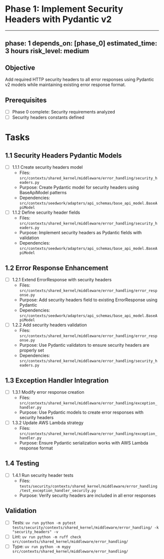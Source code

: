 # Phase 1: Implement Security Headers with Pydantic v2

---
phase: 1
depends_on: [phase_0]
estimated_time: 3 hours
risk_level: medium
---

## Objective
Add required HTTP security headers to all error responses using Pydantic v2 models while maintaining existing error response format.

## Prerequisites
- [ ] Phase 0 complete: Security requirements analyzed
- [ ] Security headers constants defined

# Tasks

## 1.1 Security Headers Pydantic Models
- [ ] 1.1.1 Create security headers model
  - Files: `src/contexts/shared_kernel/middleware/error_handling/security_headers.py`
  - Purpose: Create Pydantic model for security headers using BaseApiModel patterns
  - Dependencies: `src/contexts/seedwork/adapters/api_schemas/base_api_model.BaseApiModel`
- [ ] 1.1.2 Define security header fields
  - Files: `src/contexts/shared_kernel/middleware/error_handling/security_headers.py`
  - Purpose: Implement security headers as Pydantic fields with validation
  - Dependencies: `src/contexts/seedwork/adapters/api_schemas/base_api_model.BaseApiModel`

## 1.2 Error Response Enhancement
- [ ] 1.2.1 Extend ErrorResponse with security headers
  - Files: `src/contexts/shared_kernel/middleware/error_handling/error_response.py`
  - Purpose: Add security headers field to existing ErrorResponse using Pydantic
  - Dependencies: `src/contexts/seedwork/adapters/api_schemas/base_api_model.BaseApiModel`
- [ ] 1.2.2 Add security headers validation
  - Files: `src/contexts/shared_kernel/middleware/error_handling/error_response.py`
  - Purpose: Use Pydantic validators to ensure security headers are properly set
  - Dependencies: `src/contexts/shared_kernel/middleware/error_handling/security_headers.py`

## 1.3 Exception Handler Integration
- [ ] 1.3.1 Modify error response creation
  - Files: `src/contexts/shared_kernel/middleware/error_handling/exception_handler.py`
  - Purpose: Use Pydantic models to create error responses with security headers
- [ ] 1.3.2 Update AWS Lambda strategy
  - Files: `src/contexts/shared_kernel/middleware/error_handling/exception_handler.py`
  - Purpose: Ensure Pydantic serialization works with AWS Lambda response format

## 1.4 Testing
- [ ] 1.4.1 Run security header tests
  - Files: `tests/security/contexts/shared_kernel/middleware/error_handling/test_exception_handler_security.py`
  - Purpose: Verify security headers are included in all error responses

## Validation
- [ ] Tests: `uv run python -m pytest tests/security/contexts/shared_kernel/middleware/error_handling/ -k "security_headers" -v`
- [ ] Lint: `uv run python -m ruff check src/contexts/shared_kernel/middleware/error_handling/`
- [ ] Type: `uv run python -m mypy src/contexts/shared_kernel/middleware/error_handling/`
